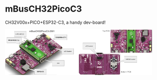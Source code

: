 # mBusCH32PicoC3
CH32V00x+PICO+ESP32-C3, a handy dev-board!

<img src="PIC/mBusCh32PicoC3_iso.png" width=48%><img src="PIC/mBusCh32PicoC3_TopBot.png" width=48%>
 
